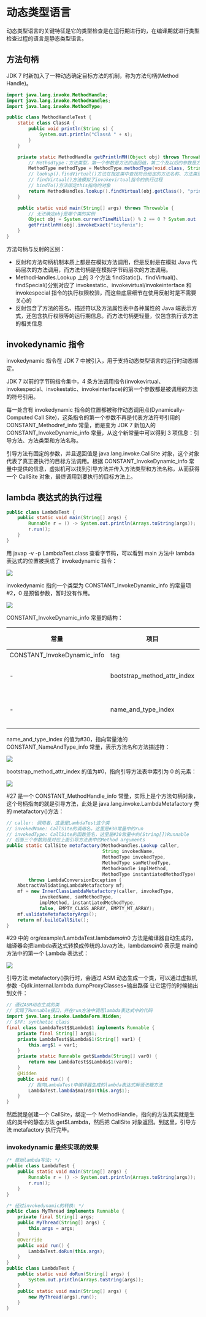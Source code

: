 # 动态类型语言

动态类型语言的关键特征是它的类型检查是在运行期进行的，在编译期就进行类型检查过程的语言是静态类型语言。

## 方法句柄

JDK 7 时新加入了一种动态确定目标方法的机制，称为方法句柄(Method Handle)。

```java
import java.lang.invoke.MethodHandle;
import java.lang.invoke.MethodHandles;
import java.lang.invoke.MethodType;

public class MethodHandleTest {
    static class ClassA {
        public void println(String s) {
            System.out.println("ClassA " + s);
        }
    }

    private static MethodHandle getPrintlnMH(Object obj) throws Throwable {
        // MethodType：方法类型，第一个参数是方法的返回值，第二个及以后的参数是方法的具体参数
        MethodType methodType = MethodType.methodType(void.class, String.class);
        // lookup().findVirtual()方法在指定类中查找符合给定的方法名称、方法类型，并且符合调用权限的方法句柄
        // findVirtual()方法模拟了invokevirtual指令的执行过程
        // bindTo()方法绑定this指向的对象
        return MethodHandles.lookup().findVirtual(obj.getClass(), "println", methodType).bindTo(obj);
    }

    public static void main(String[] args) throws Throwable {
        // 无法确定obj是哪个类的实例
        Object obj = System.currentTimeMillis() % 2 == 0 ? System.out : new ClassA();
        getPrintlnMH(obj).invokeExact("icyfenix");
    }
}
```

方法句柄与反射的区别：

- 反射和方法句柄机制本质上都是在模拟方法调用，但是反射是在模拟 Java 代码层次的方法调用，而方法句柄是在模拟字节码层次的方法调用。
- MethodHandles.Lookup 上的 3 个方法 findStatic()、findVirtual()、findSpecial()分别对应了 invokestatic、invokevirtual/invokeinterface 和 invokespecial 指令的执行权限校验，而这些底层细节在使用反射时是不需要关心的
- 反射包含了方法的签名、描述符以及方法属性表中各种属性的 Java 端表示方式，还包含执行权限等的运行期信息。而方法句柄更轻量，仅包含执行该方法的相关信息

## invokedynamic 指令

invokedynamic 指令在 JDK 7 中被引入，用于支持动态类型语言的运行时动态绑定。

JDK 7 以前的字节码指令集中，4 条方法调用指令(invokevirtual、invokespecial、invokestatic、invokeinterface)的第一个参数都是被调用的方法的符号引用。

每一处含有 invokedynamic 指令的位置都被称作动态调用点(Dynamically-Computed Call Site)，这条指令的第一个参数不再是代表方法符号引用的 CONSTANT_Methodref_info 常量，而是变为 JDK 7 新加入的 CONSTANT_InvokeDynamic_info 常量，从这个新常量中可以得到 3 项信息：引导方法、方法类型和方法名称。

引导方法有固定的参数，并且返回值是 java.lang.invoke.CallSite 对象，这个对象代表了真正要执行的目标方法调用。根据 CONSTANT_InvokeDynamic_info 常量中提供的信息，虚拟机可以找到引导方法并传入方法类型和方法名称，从而获得一个 CallSite 对象，最终调用到要执行的目标方法上。

## lambda 表达式的执行过程

```java
public class LambdaTest {
    public static void main(String[] args) {
        Runnable r = () -> System.out.println(Arrays.toString(args));
        r.run();
    }
}
```

用 javap -v -p LambdaTest.class 查看字节码，可以看到 main 方法中 lambda 表达式的位置被换成了 invokedynamic 指令：

![](../../img/lambda1.png)

invokedynamic 指向一个类型为 CONSTANT_InvokeDynamic_info 的常量项#2，0 是预留参数，暂时没有作用。

![](../../img/lambda2.png)

CONSTANT_InvokeDynamic_info 常量的结构：

| 常量                        | 项目                        | 类型 | 描述                                                                                                              |
| --------------------------- | --------------------------- | ---- | ----------------------------------------------------------------------------------------------------------------- |
| CONSTANT_InvokeDynamic_info | tag                         | u1   | 值为 18                                                                                                           |
| -                           | bootstrap_method_attr_index | u2   | 值必须是对当前 Class 文件中引导方法表的 bootstrap_methods[]数组的有效索引                                         |
| -                           | name_and_type_index         | u2   | 值必须是对当前常量池的有效索引，常量池在该索引处的项必须是 CONSTANT_NameAndType_info 结构，表示方法名和方法描述符 |

name_and_type_index 的值为#30，指向常量池的 CONSTANT_NameAndType_info 常量，表示方法名和方法描述符：

![](../../img/lambda3.png)

bootstrap_method_attr_index 的值为#0，指向引导方法表中索引为 0 的元素：

![](../../img/lambda4.png)

#27 是一个 CONSTANT_MethodHandle_info 常量，实际上是个方法句柄对象，这个句柄指向的就是引导方法，此处是 java.lang.invoke.LambdaMetafactory 类的 metafactory()方法：

```java
// caller: 调用者，这里是LambdaTest这个类
// invokedName: CallSite的调用名，这里是#30常量中的run
// invokedType: CallSite的函数签名，这里是#30常量中的(String[])Runnable
// 后面三个参数则是对应上面引导方法表中的Method arguments
public static CallSite metafactory(MethodHandles.Lookup caller,
                                   String invokedName,
                                   MethodType invokedType,
                                   MethodType samMethodType,
                                   MethodHandle implMethod,
                                   MethodType instantiatedMethodType)
        throws LambdaConversionException {
    AbstractValidatingLambdaMetafactory mf;
    mf = new InnerClassLambdaMetafactory(caller, invokedType,
            invokedName, samMethodType,
            implMethod, instantiatedMethodType,
            false, EMPTY_CLASS_ARRAY, EMPTY_MT_ARRAY);
    mf.validateMetafactoryArgs();
    return mf.buildCallSite();
}
```

#29 中的 org/example/LambdaTest.lambda$main$0 方法是编译器自动生成的，编译器会把lambda表达式转换成传统的Java方法，lambda$main$0 表示是 main()方法中的第一个 Lambda 表达式：

![](../../img/lambda5.png)

引导方法 metafactory()执行时，会通过 ASM 动态生成一个类，可以通过虚拟机参数 -Djdk.internal.lambda.dumpProxyClasses=输出路径 让它运行的时候输出到文件：

```java
// 通过ASM动态生成的类
// 实现了Runnable接口，并在run方法中调用lambda表达式中的代码
import java.lang.invoke.LambdaForm.Hidden;
// $FF: synthetic class
final class LambdaTest$$Lambda$1 implements Runnable {
    private final String[] arg$1;
    private LambdaTest$$Lambda$1(String[] var1) {
        this.arg$1 = var1;
    }
    private static Runnable get$Lambda(String[] var0) {
        return new LambdaTest$$Lambda$1(var0);
    }
    @Hidden
    public void run() {
        // 指向LambdaTest中编译器生成的lambda表达式解语法糖方法
        LambdaTest.lambda$main$0(this.arg$1);
    }
}
```

然后就是创建一个 CallSite，绑定一个 MethodHandle，指向的方法其实就是生成的类中的静态方法 get$Lambda，然后把 CallSite 对象返回。到这里，引导方法 metafactory 执行完毕。

### invokedynamic 最终实现的效果

```java
/* 原始lambda写法: */
public class LambdaTest {
    public static void main(String[] args) {
        Runnable r = () -> System.out.println(Arrays.toString(args));
        r.run();
    }
}

/* 经过invokedynamic的转换: */
public class MyThread implements Runnable {
    private final String[] args;
    public MyThread(String[] args) {
        this.args = args;
    }
    @Override
    public void run() {
        LambdaTest.doRun(this.args);
    }
}
public class LambdaTest {
    public static void doRun(String[] args) {
        System.out.println(Arrays.toString(args));
    }
    public static void main(String[] args) {
        new MyThread(args).run();
    }
}
```
